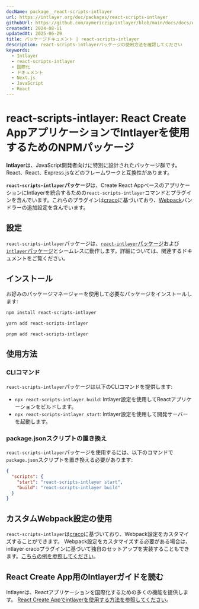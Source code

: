 ```yaml
---
docName: package__react-scripts-intlayer
url: https://intlayer.org/doc/packages/react-scripts-intlayer
githubUrl: https://github.com/aymericzip/intlayer/blob/main/docs/docs/en/packages/react-scripts-intlayer/index.md
createdAt: 2024-08-11
updatedAt: 2025-06-29
title: パッケージドキュメント | react-scripts-intlayer
description: react-scripts-intlayerパッケージの使用方法を確認してください
keywords:
  - Intlayer
  - react-scripts-intlayer
  - 国際化
  - ドキュメント
  - Next.js
  - JavaScript
  - React
---
```


# react-scripts-intlayer: React Create AppアプリケーションでIntlayerを使用するためのNPMパッケージ

**Intlayer**は、JavaScript開発者向けに特別に設計されたパッケージ群です。React、React、Express.jsなどのフレームワークと互換性があります。

**`react-scripts-intlayer`パッケージ**は、Create React AppベースのアプリケーションにIntlayerを統合するための`react-scripts-intlayer`コマンドとプラグインを含んでいます。これらのプラグインは[craco](https://craco.js.org/)に基づいており、[Webpack](https://webpack.js.org/)バンドラーの追加設定を含んでいます。

## 設定

`react-scripts-intlayer`パッケージは、[`react-intlayer`パッケージ](https://github.com/aymericzip/intlayer/blob/main/docs/docs/ja/packages/react-intlayer/index.md)および[`intlayer`パッケージ](https://github.com/aymericzip/intlayer/blob/main/docs/docs/ja/packages/intlayer/index.md)とシームレスに動作します。詳細については、関連するドキュメントをご覧ください。

## インストール

お好みのパッケージマネージャーを使用して必要なパッケージをインストールします:

```bash packageManager="npm"
npm install react-scripts-intlayer
```

```bash packageManager="yarn"
yarn add react-scripts-intlayer
```

```bash packageManager="pnpm"
pnpm add react-scripts-intlayer
```

## 使用方法

### CLIコマンド

`react-scripts-intlayer`パッケージは以下のCLIコマンドを提供します:

- `npx react-scripts-intlayer build`: Intlayer設定を使用してReactアプリケーションをビルドします。
- `npx react-scripts-intlayer start`: Intlayer設定を使用して開発サーバーを起動します。

### package.jsonスクリプトの置き換え

`react-scripts-intlayer`パッケージを使用するには、以下のコマンドで`package.json`スクリプトを置き換える必要があります:

```json fileName="package.json"
{
  "scripts": {
    "start": "react-scripts-intlayer start",
    "build": "react-scripts-intlayer build"
  }
}
```

## カスタムWebpack設定の使用

`react-scripts-intlayer`は[craco](https://craco.js.org/)に基づいており、Webpack設定をカスタマイズすることができます。
Webpack設定をカスタマイズする必要がある場合は、intlayer cracoプラグインに基づいて独自のセットアップを実装することもできます。[こちらの例を参照してください](https://github.com/aymericzip/intlayer/blob/main/examples/react-app/craco.config.js)。

## React Create App用のIntlayerガイドを読む

Intlayerは、Reactアプリケーションを国際化するための多くの機能を提供します。
[React Create Appでintlayerを使用する方法を参照してください](https://github.com/aymericzip/intlayer/blob/main/docs/docs/ja/intlayer_with_create_react_app.md)。
